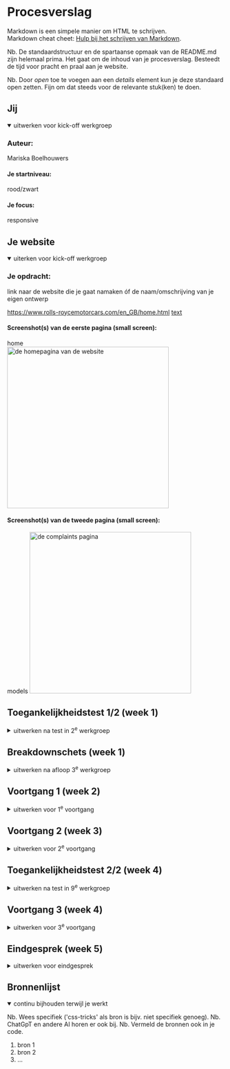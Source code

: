 # Procesverslag
Markdown is een simpele manier om HTML te schrijven.  
Markdown cheat cheet: [Hulp bij het schrijven van Markdown](https://github.com/adam-p/markdown-here/wiki/Markdown-Cheatsheet).

Nb. De standaardstructuur en de spartaanse opmaak van de README.md zijn helemaal prima. Het gaat om de inhoud van je procesverslag. Besteedt de tijd voor pracht en praal aan je website.

Nb. Door *open* toe te voegen aan een *details* element kun je deze standaard open zetten. Fijn om dat steeds voor de relevante stuk(ken) te doen.





## Jij

<details open>
  <summary>uitwerken voor kick-off werkgroep</summary>

  ### Auteur:
  Mariska Boelhouwers

  #### Je startniveau:
  rood/zwart 

  #### Je focus:
  responsive
 
</details>





## Je website

<details open>
  <summary>uiterken voor kick-off werkgroep</summary>

  ### Je opdracht:
  link naar de website die je gaat namaken óf de naam/omschrijving van je eigen ontwerp

  https://www.rolls-roycemotorcars.com/en_GB/home.html
[text](https://www.rolls-roycemotorcars.com/content/dam/rrmc/marketUK/rollsroycemotorcars_com/6-11-complaints-procedure/page-properties/rrmc-complaints-procedures-hero-m.jpg/jcr%3Acontent/renditions/original)
  #### Screenshot(s) van de eerste pagina (small screen): 
  home  
  <img src="readme-images/home.png" width="375px" alt="de homepagina van de website">

  #### Screenshot(s) van de tweede pagina (small screen):
  models 
  <img src="readme-images/complaints.png" width="375px" alt="de complaints pagina">
 
</details>



## Toegankelijkheidstest 1/2 (week 1)

<details>
  <summary>uitwerken na test in 2<sup>e</sup> werkgroep</summary>

  ### Bevindingen
  Lijst met je bevindingen die in de test naar voren kwamen:
  1. het was best ingewikkeld om een screenreader te gebruiken. zeker omdat ik het nog nooit gebruikt had

  2. de screenreaader las als een van de eerste dingen de links uit de footer voor en de website scrolde niet mee naar aar op de site deze stonden.

  3. er is wel een visuele aanduiding voor de focus maar de website scrolt vaak niet automatisch door naar waar op de website de focus ligt dus

  4. de website houd ook geen rekening met de voorkeuren van de gebruiker. er is bijvoorbeeld geen verandering te zien al kies je darkmode of lightmode ook is er niks gedaan voor reduced motion zoals minder animaties of geen achtergrond videos

  5. er missen best wat dingen qua toegangkelijkheid op deze website
</details>



## Breakdownschets (week 1)

<details>
  <summary>uitwerken na afloop 3<sup>e</sup> werkgroep</summary>

  ### de hele pagina: 
  <img src="readme-images/breakdown_home.png" width="375px" alt="breakdown van de hele pagina">

  ### dynamisch deel (bijv menu): 
  <img src="readme-images/breakdown_dynamisch1.png" width="375px" alt="breakdown van een dynamisch deel">

  ### wellicht nog een dynamisch deel (bijv filter): 
  <img src="readme-images/breakdown_dynamisch2.png" width="375px" alt="breakdown van nog een dynamisch deel">

</details>





## Voortgang 1 (week 2)

<details>
  <summary>uitwerken voor 1<sup>e</sup> voortgang</summary>

  ### Stand van zaken
  ik heb al een redelijk goed begin gemaakt voor mijn eerste pagina door de html te schrijven en alvast een beetje css toe te passen 


  ### Verslag van meeting
  hier na afloop snel de uitkomsten van de meeting vastleggen

  ik ben goed onderweg
  had tot nu toe niet echt vragen

</details>





## Voortgang 2 (week 3)

<details>
  <summary>uitwerken voor 2<sup>e</sup> voortgang</summary>

  ### Stand van zaken
  het schrijven van de code gaat prima maar ik heb wat moeite met het kiezen van een 2e pagina



  ### Verslag van meeting
  hier na afloop snel de uitkomsten van de meeting vastleggen

  -ik mag niet de 2e laag van het hamburgermenu kiezen als 2e pagina
  

</details>





## Toegankelijkheidstest 2/2 (week 4)

<details>
  <summary>uitwerken na test in 9<sup>e</sup> werkgroep</summary>

  ### Bevindingen
  Lijst met je bevindingen die in de test naar voren kwamen (geef ook aan wat er verbeterd is):

</details>





## Voortgang 3 (week 4)

<details>
  <summary>uitwerken voor 3<sup>e</sup> voortgang</summary>

  ### Stand van zaken
  ik heb wat problemen met het maken vn een custom curser verder gaat het wel oke


  ### Verslag van meeting
  hier na afloop snel de uitkomsten van de meeting vastleggen

  -heb wat ideeen voor de cursor
  -ik loop mischien een beetje achter

</details>





## Eindgesprek (week 5)

<details>
  <summary>uitwerken voor eindgesprek</summary>

  ### Je uitkomst - karakteristiek screenshots:
  <img src="readme-images/dummy-plaatje.jpg" width="375px" alt="uitomst opdracht 1">


  ### Dit ging goed/Heb ik geleerd: 
  Korte omschrijving met plaatjes

  <img src="readme-images/dummy-plaatje.jpg" width="375px" alt="top">


  ### Dit was lastig/Is niet gelukt:
  Korte omschrijving met plaatjes

  <img src="readme-images/dummy-plaatje.jpg" width="375px" alt="bummer">
</details>





## Bronnenlijst

<details open>
  <summary>continu bijhouden terwijl je werkt</summary>

  Nb. Wees specifiek ('css-tricks' als bron is bijv. niet specifiek genoeg). 
  Nb. ChatGpT en andere AI horen er ook bij.
  Nb. Vermeld de bronnen ook in je code.

  1. bron 1
  2. bron 2
  3. ...

</details>